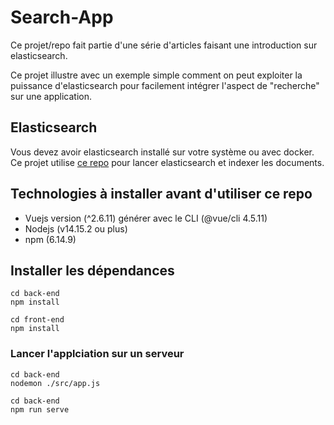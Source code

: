 # Search-App
Ce projet/repo fait partie d'une série d'articles faisant une introduction sur elasticsearch. 

Ce projet illustre avec un exemple simple comment on peut exploiter la puissance d'elasticsearch pour facilement intégrer l'aspect de "recherche" sur une application.

## Elasticsearch
Vous devez avoir elasticsearch installé sur votre système ou avec docker. Ce projet utilise <a href="https://github.com/IBJunior/elk-docker-compose"> ce repo</a> pour lancer elasticsearch et indexer les documents.
## Technologies à installer avant d'utiliser ce repo
- Vuejs version (^2.6.11) générer avec le CLI (@vue/cli 4.5.11)
- Nodejs (v14.15.2 ou plus)
- npm (6.14.9)
## Installer les dépendances  
```
cd back-end
npm install
```
```
cd front-end
npm install
```

### Lancer l'applciation sur un serveur
```
cd back-end
nodemon ./src/app.js
```

```
cd back-end
npm run serve
```
